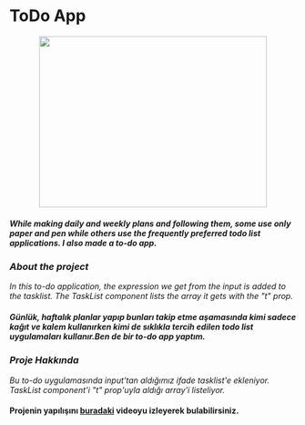   # ToDo App
   
<p align="center">
  <img width="400" height="300" src="https://user-images.githubusercontent.com/33622890/161227466-3d979180-02b8-4602-acb6-d4aaa9a063d3.gif">
</p> 
 




##### _While making daily and weekly plans and following them, some use only paper and pen while others use the frequently preferred todo list applications. I also made a to-do app._


### _About the project_
 _In this to-do application, the expression we get from the input is added to the tasklist. The TaskList component lists the array it gets with the "t" prop._




##### _Günlük, haftalık planlar yapıp bunları takip etme aşamasında kimi sadece kağıt ve kalem kullanırken kimi de sıklıkla tercih edilen todo list uygulamaları kullanır.Ben de bir to-do app yaptım._



### _Proje Hakkında_


_Bu to-do uygulamasında input'tan aldığımız ifade tasklist'e ekleniyor. TaskList component'i "t" prop'uyla aldığı array'i listeliyor._

#### Projenin yapılışını [buradaki](https://www.google.com) videoyu izleyerek bulabilirsiniz.
